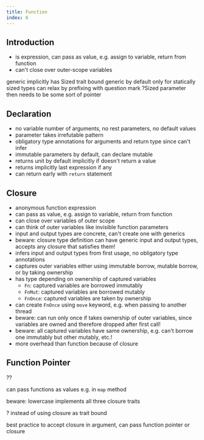 ```yaml
---
title: Function
index: 6
---
```


## Introduction

- is expression, can pass as value, e.g. assign to variable, return from function
- can't close over outer-scope variables

generic implicitly has Sized trait bound
generic by default only for statically sized types
can relax by prefixing with question mark ?Sized
parameter then needs to be some sort of pointer



## Declaration

- no variable number of arguments, no rest parameters, no default values
- parameter takes irrefutable pattern
- obligatory type annotations for arguments and return type since can't infer
- immutable parameters by default, can declare mutable
- returns unit by default implicitly if doesn't return a value
- returns implicitly last expression if any
- can return early with `return` statement



## Closure

- anonymous function expression
- can pass as value, e.g. assign to variable, return from function
- can close over variables of outer scope
- can think of outer variables like invisible function parameters
- input and output types are concrete, can't create one with generics
- beware: closure type definition can have generic input and output types, accepts any closure that satisfies them!
- infers input and output types from first usage, no obligatory type annotations
- captures outer variables either using immutable borrow, mutable borrow, or by taking ownership
- has type depending on ownership of captured variables
  - `Fn`: captured variables are borrowed immutably
  - `FnMut`: captured variables are borrowed mutably
  - `FnOnce`: captured variables are taken by ownership
- can create `FnOnce` using `move` keyword, e.g. when passing to another thread 
- beware: can run only once if takes ownership of outer variables, since variables are owned and therefore dropped after first call!
- beware: all captured variables have same ownership, e.g. can't borrow one immutably but other mutably, etc.!
- more overhead than function because of closure



## Function Pointer

??

can pass functions as values
e.g. in `map` method

beware: lowercase
implements all three closure traits

? instead of using closure as trait bound

best practice to accept closure in argument, can pass function pointer or closure